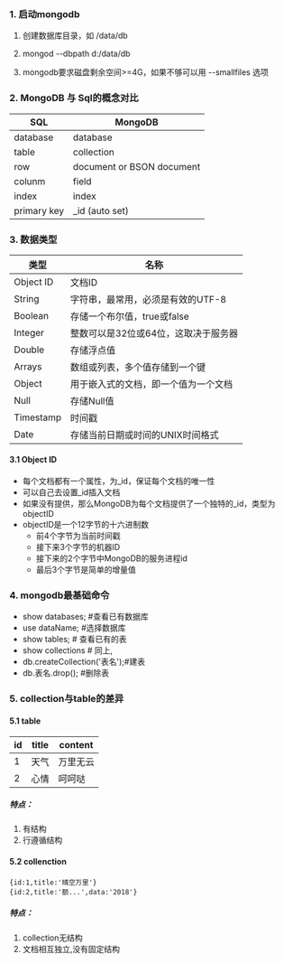 ### 1. 启动mongodb

1. 创建数据库目录，如 /data/db 

2. mongod --dbpath d:/data/db 

3. mongodb要求磁盘剩余空间>=4G，如果不够可以用 --smallfiles 选项


### 2. MongoDB 与 Sql的概念对比

SQL | MongoDB
-- | --
database | database
table | collection
row | document or BSON document
colunm | field
index |index
primary key | _id (auto set)

### 3. 数据类型
类型|名称
--|--
   Object ID|文档ID
    String|字符串，最常用，必须是有效的UTF-8
    Boolean|存储一个布尔值，true或false
    Integer|整数可以是32位或64位，这取决于服务器
    Double|存储浮点值
    Arrays|数组或列表，多个值存储到一个键
    Object|用于嵌入式的文档，即一个值为一个文档
    Null|存储Null值
    Timestamp|时间戳
    Date|存储当前日期或时间的UNIX时间格式


#### 3.1 Object ID

- 每个文档都有一个属性，为_id，保证每个文档的唯一性
- 可以自己去设置_id插入文档
- 如果没有提供，那么MongoDB为每个文档提供了一个独特的_id，类型为objectID
- objectID是一个12字节的十六进制数
    - 前4个字节为当前时间戳
    - 接下来3个字节的机器ID
    - 接下来的2个字节中MongoDB的服务进程id
    - 最后3个字节是简单的增量值

### 4.  mongodb最基础命令
- show databases; #查看已有数据库
- use dataName; #选择数据库
- show tables; # 查看已有的表
- show collections # 同上,
- db.createCollection('表名');#建表
- db.表名.drop(); #删除表


### 5. collection与table的差异
#### 5.1 table

id | title | content
-- |--|--
1 | 天气 | 万里无云
2 | 心情 | 呵呵哒

##### 特点：
1. 有结构
2. 行遵循结构


#### 5.2 collenction

```
{id:1,title:'晴空万里'}
{id:2,title:'额...',data:'2018'}
```
##### 特点：
1. collection无结构
2. 文档相互独立,没有固定结构

